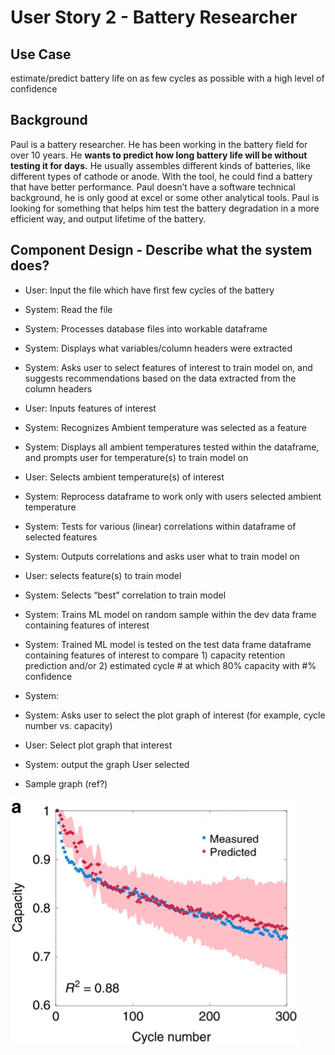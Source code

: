 # User Story 2 - Battery Researcher
## Use Case
estimate/predict battery life on as few cycles as possible with a high level of confidence 

## Background
Paul is a battery researcher. He has been working in the battery field for over 10 years. He __wants to predict how long battery life will be without testing it for days.__ He usually assembles different kinds of batteries, like different types of cathode or anode. With the tool, he could find a battery that have better performance. Paul doesn’t have a software technical background, he is only good at excel or some other analytical tools. Paul is looking for something that helps him test the battery degradation in a more efficient way, and output lifetime of the battery.


## Component Design - Describe what the system does?
- User: Input the file which have first few cycles of the battery
- System: Read the file
- System: Processes database files into workable dataframe
- System: Displays what variables/column headers were extracted
- System: Asks user to select features of interest to train model on, and suggests recommendations based on the data extracted from the column headers 
- User: Inputs features of interest
- System: Recognizes Ambient temperature was selected as a feature
- System: Displays all ambient temperatures tested within the dataframe, and prompts user for temperature(s) to train model on
- User: Selects ambient temperature(s) of interest
- System: Reprocess dataframe to work only with users selected ambient temperature
- System: Tests for various (linear) correlations within dataframe of selected features
- System: Outputs correlations and asks user what to train model on 
- User: selects feature(s) to train model
- System: Selects “best” correlation to train model
- System: Trains ML model on random sample within the dev data frame containing features of interest
- System: Trained ML model is tested on the test data frame dataframe containing features of interest to compare 1) capacity retention prediction and/or 2) estimated cycle # at which 80% capacity with #% confidence
- System: 
- System: Asks user to select the plot graph of interest (for example, cycle number vs. capacity)
- User: Select plot graph that interest
- System: output the graph User selected

- Sample graph (ref?) 

![Sample graph](../images/capacity_vs_cycle.png)

